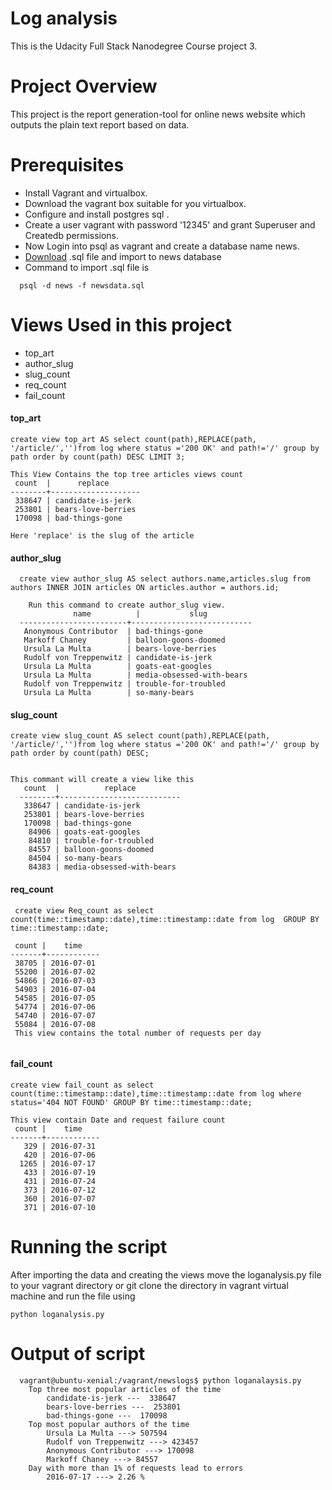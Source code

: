 # Log analysis
  This is the Udacity Full Stack Nanodegree Course project 3.
# Project Overview
  This project is the report generation-tool for online news website which outputs the plain text report based on data.
  
# Prerequisites
  - Install Vagrant and virtualbox.
  - Download the vagrant box suitable for you virtualbox.
  - Configure and install postgres sql .
  - Create a user vagrant with password '12345' and grant Superuser and Createdb permissions.
  - Now Login into psql as vagrant and create a database name news.
  - [Download](https://d17h27t6h515a5.cloudfront.net/topher/2016/August/57b5f748_newsdata/newsdata.zip) .sql file and import to news      database
  - Command to import .sql file is
  ```
    psql -d news -f newsdata.sql
  ```

# Views Used in this project
  - top_art
  - author_slug
  - slug_count
  - req_count
  - fail_count
  
  #### top_art
  ```
  create view top_art AS select count(path),REPLACE(path, '/article/','')from log where status ='200 OK' and path!='/' group by path order by count(path) DESC LIMIT 3;
  
  ```
  ```
  This View Contains the top tree articles views count
   count  |      replace
  --------+--------------------
   338647 | candidate-is-jerk
   253801 | bears-love-berries
   170098 | bad-things-gone
  
  Here 'replace' is the slug of the article
  ```
  
  #### author_slug
  ```
    create view author_slug AS select authors.name,articles.slug from authors INNER JOIN articles ON articles.author = authors.id;
  
  ```
  
  ```
      Run this command to create author_slug view.
                name          |           slug
    ------------------------+---------------------------
     Anonymous Contributor  | bad-things-gone
     Markoff Chaney         | balloon-goons-doomed
     Ursula La Multa        | bears-love-berries
     Rudolf von Treppenwitz | candidate-is-jerk
     Ursula La Multa        | goats-eat-googles
     Ursula La Multa        | media-obsessed-with-bears
     Rudolf von Treppenwitz | trouble-for-troubled
     Ursula La Multa        | so-many-bears
  ```
  #### slug_count
  
  ```
  create view slug_count AS select count(path),REPLACE(path, '/article/','')from log where status ='200 OK' and path!='/' group by path order by count(path) DESC;
  
  ```
  ```
  
  This commant will create a view like this
     count  |          replace
    --------+---------------------------
     338647 | candidate-is-jerk
     253801 | bears-love-berries
     170098 | bad-things-gone
      84906 | goats-eat-googles
      84810 | trouble-for-troubled
      84557 | balloon-goons-doomed
      84504 | so-many-bears
      84383 | media-obsessed-with-bears
  
  ```
  #### req_count
  ```
   create view Req_count as select count(time::timestamp::date),time::timestamp::date from log  GROUP BY time::timestamp::date;
  
  ```
  ```
   count |    time
  -------+------------
   38705 | 2016-07-01
   55200 | 2016-07-02
   54866 | 2016-07-03
   54903 | 2016-07-04
   54585 | 2016-07-05
   54774 | 2016-07-06
   54740 | 2016-07-07
   55084 | 2016-07-08
   This view contains the total number of requests per day 
   
  ```
  #### fail_count
  ```
  create view fail_count as select count(time::timestamp::date),time::timestamp::date from log where status='404 NOT FOUND' GROUP BY time::timestamp::date;
  
  ```
  ```
  This view contain Date and request failure count
   count |    time
  -------+------------
     329 | 2016-07-31
     420 | 2016-07-06
    1265 | 2016-07-17
     433 | 2016-07-19
     431 | 2016-07-24
     373 | 2016-07-12
     360 | 2016-07-07
     371 | 2016-07-10
  
  ```
  
# Running the script 
  After importing the data and creating the views move the loganalysis.py file to your vagrant directory or git clone the directory
  in vagrant virtual machine and run the file using
  ```
  python loganalysis.py
  ```
# Output of script
```
  vagrant@ubuntu-xenial:/vagrant/newslogs$ python loganalaysis.py
    Top three most popular articles of the time
        candidate-is-jerk ---  338647
        bears-love-berries ---  253801
        bad-things-gone ---  170098
    Top most popular authors of the time
        Ursula La Multa ---> 507594
        Rudolf von Treppenwitz ---> 423457
        Anonymous Contributor ---> 170098
        Markoff Chaney ---> 84557
    Day with more than 1% of requests lead to errors
        2016-07-17 ---> 2.26 %
```
